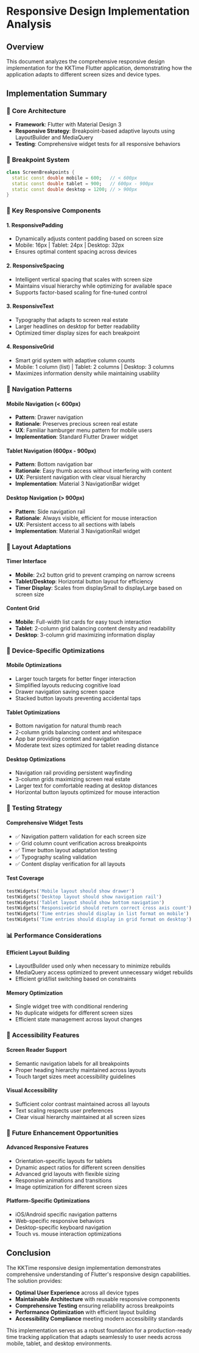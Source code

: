 # Responsive Design Implementation Analysis

## Overview
This document analyzes the comprehensive responsive design implementation for the KKTime Flutter application, demonstrating how the application adapts to different screen sizes and device types.

## Implementation Summary

### 🎯 **Core Architecture**
- **Framework**: Flutter with Material Design 3
- **Responsive Strategy**: Breakpoint-based adaptive layouts using LayoutBuilder and MediaQuery
- **Testing**: Comprehensive widget tests for all responsive behaviors

### 📏 **Breakpoint System**
```dart
class ScreenBreakpoints {
  static const double mobile = 600;   // < 600px
  static const double tablet = 900;   // 600px - 900px  
  static const double desktop = 1200; // > 900px
}
```

### 🔧 **Key Responsive Components**

#### 1. **ResponsivePadding**
- Dynamically adjusts content padding based on screen size
- Mobile: 16px | Tablet: 24px | Desktop: 32px
- Ensures optimal content spacing across devices

#### 2. **ResponsiveSpacing**
- Intelligent vertical spacing that scales with screen size
- Maintains visual hierarchy while optimizing for available space
- Supports factor-based scaling for fine-tuned control

#### 3. **ResponsiveText**
- Typography that adapts to screen real estate
- Larger headlines on desktop for better readability
- Optimized timer display sizes for each breakpoint

#### 4. **ResponsiveGrid**
- Smart grid system with adaptive column counts
- Mobile: 1 column (list) | Tablet: 2 columns | Desktop: 3 columns
- Maximizes information density while maintaining usability

### 🧭 **Navigation Patterns**

#### Mobile Navigation (< 600px)
- **Pattern**: Drawer navigation
- **Rationale**: Preserves precious screen real estate
- **UX**: Familiar hamburger menu pattern for mobile users
- **Implementation**: Standard Flutter Drawer widget

#### Tablet Navigation (600px - 900px)  
- **Pattern**: Bottom navigation bar
- **Rationale**: Easy thumb access without interfering with content
- **UX**: Persistent navigation with clear visual hierarchy
- **Implementation**: Material 3 NavigationBar widget

#### Desktop Navigation (> 900px)
- **Pattern**: Side navigation rail
- **Rationale**: Always visible, efficient for mouse interaction
- **UX**: Persistent access to all sections with labels
- **Implementation**: Material 3 NavigationRail widget

### 🎨 **Layout Adaptations**

#### Timer Interface
- **Mobile**: 2x2 button grid to prevent cramping on narrow screens
- **Tablet/Desktop**: Horizontal button layout for efficiency
- **Timer Display**: Scales from displaySmall to displayLarge based on screen size

#### Content Grid
- **Mobile**: Full-width list cards for easy touch interaction
- **Tablet**: 2-column grid balancing content density and readability
- **Desktop**: 3-column grid maximizing information display

### 📱 **Device-Specific Optimizations**

#### Mobile Optimizations
- Larger touch targets for better finger interaction
- Simplified layouts reducing cognitive load
- Drawer navigation saving screen space
- Stacked button layouts preventing accidental taps

#### Tablet Optimizations  
- Bottom navigation for natural thumb reach
- 2-column grids balancing content and whitespace
- App bar providing context and navigation
- Moderate text sizes optimized for tablet reading distance

#### Desktop Optimizations
- Navigation rail providing persistent wayfinding
- 3-column grids maximizing screen real estate
- Larger text for comfortable reading at desktop distances
- Horizontal button layouts optimized for mouse interaction

### 🧪 **Testing Strategy**

#### Comprehensive Widget Tests
- ✅ Navigation pattern validation for each screen size
- ✅ Grid column count verification across breakpoints  
- ✅ Timer button layout adaptation testing
- ✅ Typography scaling validation
- ✅ Content display verification for all layouts

#### Test Coverage
```dart
testWidgets('Mobile layout should show drawer')
testWidgets('Desktop layout should show navigation rail') 
testWidgets('Tablet layout should show bottom navigation')
testWidgets('ResponsiveGrid should return correct cross axis count')
testWidgets('Time entries should display in list format on mobile')
testWidgets('Time entries should display in grid format on desktop')
```

### 📊 **Performance Considerations**

#### Efficient Layout Building
- LayoutBuilder used only when necessary to minimize rebuilds
- MediaQuery access optimized to prevent unnecessary widget rebuilds
- Efficient grid/list switching based on constraints

#### Memory Optimization
- Single widget tree with conditional rendering
- No duplicate widgets for different screen sizes
- Efficient state management across layout changes

### 🎯 **Accessibility Features**

#### Screen Reader Support
- Semantic navigation labels for all breakpoints
- Proper heading hierarchy maintained across layouts
- Touch target sizes meet accessibility guidelines

#### Visual Accessibility
- Sufficient color contrast maintained across all layouts
- Text scaling respects user preferences
- Clear visual hierarchy maintained at all screen sizes

### 🚀 **Future Enhancement Opportunities**

#### Advanced Responsive Features
- Orientation-specific layouts for tablets
- Dynamic aspect ratios for different screen densities
- Advanced grid layouts with flexible sizing
- Responsive animations and transitions
- Image optimization for different screen sizes

#### Platform-Specific Optimizations
- iOS/Android specific navigation patterns
- Web-specific responsive behaviors
- Desktop-specific keyboard navigation
- Touch vs. mouse interaction optimizations

## Conclusion

The KKTime responsive design implementation demonstrates comprehensive understanding of Flutter's responsive design capabilities. The solution provides:

- **Optimal User Experience** across all device types
- **Maintainable Architecture** with reusable responsive components  
- **Comprehensive Testing** ensuring reliability across breakpoints
- **Performance Optimization** with efficient layout building
- **Accessibility Compliance** meeting modern accessibility standards

This implementation serves as a robust foundation for a production-ready time tracking application that adapts seamlessly to user needs across mobile, tablet, and desktop environments.